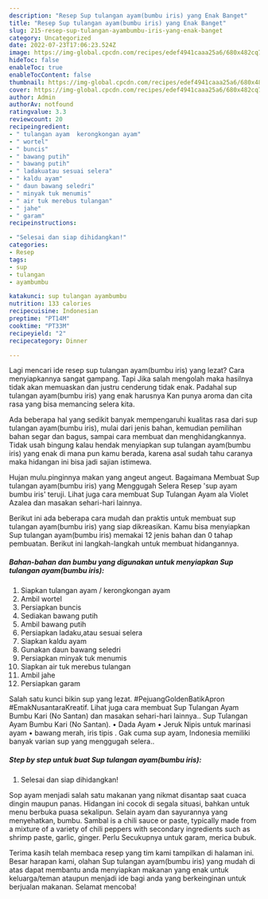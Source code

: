 ```yaml
---
description: "Resep Sup tulangan ayam(bumbu iris) yang Enak Banget"
title: "Resep Sup tulangan ayam(bumbu iris) yang Enak Banget"
slug: 215-resep-sup-tulangan-ayambumbu-iris-yang-enak-banget
category: Uncategorized
date: 2022-07-23T17:06:23.524Z
image: https://img-global.cpcdn.com/recipes/edef4941caaa25a6/680x482cq70/sup-tulangan-ayambumbu-iris-foto-resep-utama.jpg
hideToc: false
enableToc: true
enableTocContent: false
thumbnail: https://img-global.cpcdn.com/recipes/edef4941caaa25a6/680x482cq70/sup-tulangan-ayambumbu-iris-foto-resep-utama.jpg
cover: https://img-global.cpcdn.com/recipes/edef4941caaa25a6/680x482cq70/sup-tulangan-ayambumbu-iris-foto-resep-utama.jpg
author: Admin
authorAv: notfound
ratingvalue: 3.3
reviewcount: 20
recipeingredient:
- " tulangan ayam  kerongkongan ayam"
- " wortel"
- " buncis"
- " bawang putih"
- " bawang putih"
- " ladakuatau sesuai selera"
- " kaldu ayam"
- " daun bawang seledri"
- " minyak tuk menumis"
- " air tuk merebus tulangan"
- " jahe"
- " garam"
recipeinstructions:

- "Selesai dan siap dihidangkan!"
categories:
- Resep
tags:
- sup
- tulangan
- ayambumbu

katakunci: sup tulangan ayambumbu 
nutrition: 133 calories
recipecuisine: Indonesian
preptime: "PT14M"
cooktime: "PT33M"
recipeyield: "2"
recipecategory: Dinner

---
```



Lagi mencari ide resep sup tulangan ayam(bumbu iris) yang lezat? Cara menyiapkannya sangat gampang. Tapi Jika salah mengolah maka hasilnya tidak akan memuaskan dan justru cenderung tidak enak. Padahal sup tulangan ayam(bumbu iris) yang enak harusnya Kan punya aroma dan cita rasa yang bisa memancing selera kita.


Ada beberapa hal yang sedikit banyak mempengaruhi kualitas rasa dari sup tulangan ayam(bumbu iris), mulai dari jenis bahan, kemudian pemilihan bahan segar dan bagus, sampai cara membuat dan menghidangkannya. Tidak usah bingung kalau hendak menyiapkan sup tulangan ayam(bumbu iris) yang enak di mana pun kamu berada, karena asal sudah tahu caranya maka hidangan ini bisa jadi sajian istimewa.

Hujan mulu.pinginnya makan yang angeut angeut. Bagaimana Membuat Sup tulangan ayam(bumbu iris) yang Menggugah Selera Resep &#39;sup ayam bumbu iris&#39; teruji. Lihat juga cara membuat Sup Tulangan Ayam ala Violet Azalea dan masakan sehari-hari lainnya.


Berikut ini ada beberapa cara mudah dan praktis untuk membuat sup tulangan ayam(bumbu iris) yang siap dikreasikan. Kamu bisa menyiapkan Sup tulangan ayam(bumbu iris) memakai 12 jenis bahan dan 0 tahap pembuatan. Berikut ini langkah-langkah untuk membuat hidangannya.

<!--inarticleads1-->

##### Bahan-bahan dan bumbu yang digunakan untuk menyiapkan Sup tulangan ayam(bumbu iris):

1. Siapkan  tulangan ayam / kerongkongan ayam
1. Ambil  wortel
1. Persiapkan  buncis
1. Sediakan  bawang putih
1. Ambil  bawang putih
1. Persiapkan  ladaku,atau sesuai selera
1. Siapkan  kaldu ayam
1. Gunakan  daun bawang seledri
1. Persiapkan  minyak tuk menumis
1. Siapkan  air tuk merebus tulangan
1. Ambil  jahe
1. Persiapkan  garam


Salah satu kunci bikin sup yang lezat. #PejuangGoldenBatikApron #EmakNusantaraKreatif. Lihat juga cara membuat Sup Tulangan Ayam Bumbu Kari (No Santan) dan masakan sehari-hari lainnya.. Sup Tulangan Ayam Bumbu Kari (No Santan). • Dada Ayam • Jeruk Nipis untuk marinasi ayam • bawang merah, iris tipis . Gak cuma sup ayam, Indonesia memiliki banyak varian sup yang menggugah selera.. 

<!--inarticleads2-->

##### Step by step untuk buat Sup tulangan ayam(bumbu iris):


1. Selesai dan siap dihidangkan!

Sop ayam menjadi salah satu makanan yang nikmat disantap saat cuaca dingin maupun panas. Hidangan ini cocok di segala situasi, bahkan untuk menu berbuka puasa sekalipun. Selain ayam dan sayurannya yang menyehatkan, bumbu. Sambal is a chili sauce or paste, typically made from a mixture of a variety of chili peppers with secondary ingredients such as shrimp paste, garlic, ginger. Perlu Secukupnya untuk garam, merica bubuk. 

Terima kasih telah membaca resep yang tim kami tampilkan di halaman ini. Besar harapan kami, olahan Sup tulangan ayam(bumbu iris) yang mudah di atas dapat membantu anda menyiapkan makanan yang enak untuk keluarga/teman ataupun menjadi ide bagi anda yang berkeinginan untuk berjualan makanan. Selamat mencoba!
